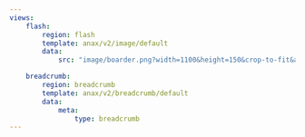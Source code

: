 ```yaml
---
views:
    flash:
        region: flash
        template: anax/v2/image/default
        data:
            src: "image/boarder.png?width=1100&height=150&crop-to-fit&area=0,0,30,0"

    breadcrumb:
        region: breadcrumb
        template: anax/v2/breadcrumb/default
        data:
            meta:
                type: breadcrumb
---
```

